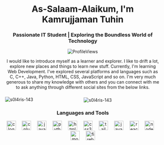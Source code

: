 <h1 align="center">As-Salaam-Alaikum, I'm Kamrujjaman Tuhin</h1>
<h3 align="center">Passionate IT Student | Exploring the Boundless World of Technology</h3>
<p align="center"> <img src="https://komarev.com/ghpvc/?username=s0l4ris-143&label=Profile%20views&color=0e75b6&style=flat" alt="ProfileViews"/> </p>
<p align="center">
I would like to introduce myself as a learner and explorer. I like to drift a lot, explore new places and things to learn new stuff. Currently, I'm learning Web Development. I've explored several platforms and languages such as C, C++, Java, Python, HTML, CSS, JavaScript and so on. I'm very much generous to share my knowledge with others and you can connect with me to ask anything through different social sites from the below links.
</p>

###

<div align="center">
<p><img align="left" src="https://github-readme-stats.vercel.app/api/top-langs?username=s0l4ris-143&show_icons=true&locale=en&layout=compact" alt="s0l4ris-143" /></p>

<p>&nbsp;<img align="center" src="https://github-readme-stats.vercel.app/api?username=s0l4ris-143&show_icons=true&locale=en" alt="s0l4ris-143" /></p>
</div>

###

<h3 align="center">Languages and Tools</h3>
<div align="center">
  <img src="https://cdn.jsdelivr.net/gh/devicons/devicon/icons/c/c-original.svg" height="30" alt="c logo"  />
  <img width="12" />
  <img src="https://cdn.jsdelivr.net/gh/devicons/devicon/icons/cplusplus/cplusplus-original.svg" height="30" alt="cplusplus logo"  />
  <img width="12" />
  <img src="https://cdn.jsdelivr.net/gh/devicons/devicon/icons/java/java-original.svg" height="30" alt="java logo"  />
  <img width="12" />
  <img src="https://cdn.jsdelivr.net/gh/devicons/devicon/icons/python/python-original.svg" height="30" alt="python logo"  />
  <img width="12" />
  <img src="https://cdn.jsdelivr.net/gh/devicons/devicon/icons/html5/html5-original.svg" height="30" alt="html5 logo"  />
  <img width="12" />
  <img src="https://cdn.jsdelivr.net/gh/devicons/devicon/icons/css3/css3-original.svg" height="30" alt="css3 logo"  />
  <img width="12" />
  <img src="https://cdn.jsdelivr.net/gh/devicons/devicon/icons/tailwindcss/tailwindcss-original-wordmark.svg" height="30" alt="tailwindcss logo"  />
  <img width="12" />
  <img src="https://cdn.jsdelivr.net/gh/devicons/devicon/icons/javascript/javascript-original.svg" height="30" alt="javascript logo"  />
  <img width="12" />
  <img src="https://cdn.jsdelivr.net/gh/devicons/devicon/icons/react/react-original.svg" height="30" alt="react logo"  />
  <img width="12" />
  <img src="https://cdn.jsdelivr.net/gh/devicons/devicon/icons/nodejs/nodejs-original.svg" height="30" alt="nodejs logo"  />
  <img width="12" />
  <img src="https://cdn.jsdelivr.net/gh/devicons/devicon/icons/mongodb/mongodb-original.svg" height="30" alt="mongodb logo"  />
  <img width="12" />
  <img src="https://cdn.jsdelivr.net/gh/devicons/devicon/icons/firebase/firebase-plain.svg" height="30" alt="firebase logo"  />
</div>

